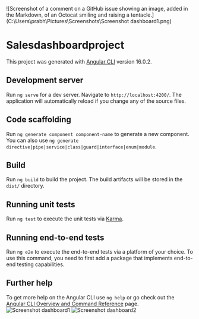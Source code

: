 ![Screenshot of a comment on a GitHub issue showing an image, added in the Markdown, of an Octocat smiling and raising a tentacle.](C:\Users\prabh\Pictures\Screenshots\Screenshot dashboard1.png)


# Salesdashboardproject

This project was generated with [Angular CLI](https://github.com/angular/angular-cli) version 16.0.2.

## Development server

Run `ng serve` for a dev server. Navigate to `http://localhost:4200/`. The application will automatically reload if you change any of the source files.

## Code scaffolding

Run `ng generate component component-name` to generate a new component. You can also use `ng generate directive|pipe|service|class|guard|interface|enum|module`.

## Build

Run `ng build` to build the project. The build artifacts will be stored in the `dist/` directory.

## Running unit tests

Run `ng test` to execute the unit tests via [Karma](https://karma-runner.github.io).

## Running end-to-end tests

Run `ng e2e` to execute the end-to-end tests via a platform of your choice. To use this command, you need to first add a package that implements end-to-end testing capabilities.

## Further help

To get more help on the Angular CLI use `ng help` or go check out the [Angular CLI Overview and Command Reference](https://angular.io/cli) page.
![Screenshot dashboard1](https://github.com/prabhupiraji/IfelsecloudSalesDashBoardTechAssesment/assets/100748213/07338751-51e5-4d19-8352-0af6dcd70759)
![Screenshot dashboard2](https://github.com/prabhupiraji/IfelsecloudSalesDashBoardTechAssesment/assets/100748213/155b0148-fd57-4bb3-98bc-a7197e2d18f3)
